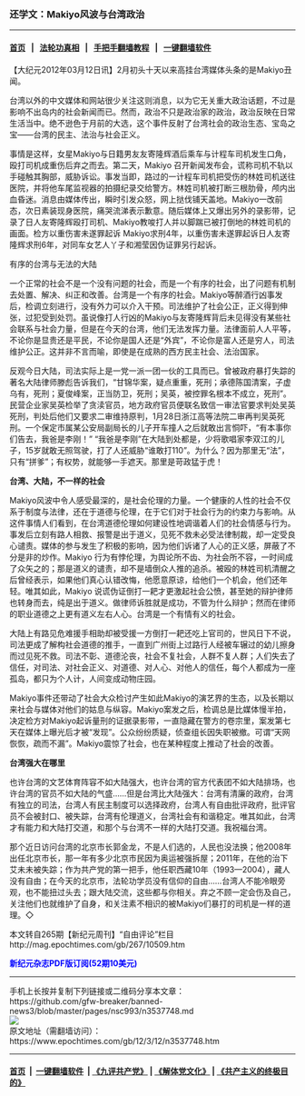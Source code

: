 ### 还学文：Makiyo风波与台湾政治
------------------------

#### [首页](https://github.com/gfw-breaker/banned-news3/blob/master/README.md) &nbsp;&nbsp;|&nbsp;&nbsp; [法轮功真相](https://github.com/begood0513/basic/blob/master/README.md)  &nbsp;&nbsp;|&nbsp;&nbsp; [手把手翻墙教程](https://github.com/gfw-breaker/guides/wiki)  &nbsp;&nbsp;|&nbsp;&nbsp; [一键翻墙软件](https://github.com/gfw-breaker/nogfw/blob/master/README.md)  



<div><p>
 【大纪元2012年03月12日讯】2月初头十天以来高挂台湾媒体头条的是Makiyo丑闻。
</p>
<p>
 台湾以外的中文媒体和网站很少关注这则消息，以为它无关重大政治话题，不过是影响不出岛内的社会新闻而已。然而，政治不只是政治家的政治，政治反映在日常生活当中。绝不逊色于月前的大选，这个事件反射了台湾社会的政治生态、宝岛之宝——台湾的民主、法治与社会正义。
</p>
<p>
 事情是这样，女星Makiyo与日籍男友友寄隆辉酒后乘车与计程车司机发生口角，殴打司机成重伤后弃之而去。第二天，Makiyo 召开新闻发布会，谎称司机不轨以手碰触其胸部，威胁诉讼。事发当即，路过的一计程车司机把受伤的林姓司机送往医院，并将他车尾监视器的拍摄纪录交给警方。林姓司机被打断三根肋骨，颅内出血昏迷。消息由媒体传出，瞬时引发众怒，网上挞伐铺天盖地。Makiyo一改前态，次日素装现身医院，痛哭流涕表示歉意。随后媒体上又爆出另外的录影带，记录了日人友寄隆辉殴打司机、Makiyo教唆打人并以脚踹已被打倒地的林姓司机的画面。检方以重伤害未遂罪起诉 Makiyo求刑4年，以重伤害未遂罪起诉日人友寄隆辉求刑6年，对同车女艺人丫子和湘莹因伪证罪另行起诉。
</p>
<p>
</p>
有序的台湾与无法的大陆
<p>
 一个正常的社会不是一个没有问题的社会，而是一个有序的社会，出了问题有机制去处置、解决、纠正和改善。台湾是一个有序的社会。Makiyo等醉酒行凶事发后，检调立刻进行，没有外力可以介入干预。司法维护了社会公正，正义得到伸张，过犯受到处罚。虽说像打人行凶的Makiyo与友寄隆辉背后未见得没有某些社会联系与社会力量，但是在今天的台湾，他们无法发挥力量。法律面前人人平等，不论你是显贵还是平民，不论你是国人还是“外宾”，不论你是富人还是穷人，司法维护公正。这并非不言而喻，即使是在成熟的西方民主社会、法治国家。
</p>
<p>
 反观今日大陆，司法实际上是一党一派一团一伙的工具而已。曾被政府暴打失踪的著名大陆律师滕彪告诉我们，“甘锦华案，疑点重重，死刑；承德陈国清案，子虚乌有，死刑；夏俊峰案，正当防卫，死刑；吴英，被控罪名根本不成立，死刑”。民营企业家吴英检举了贪渎官员，地方政府官员便联名致信一审法官要求判处吴英死刑，判处后他们又要求二审维持原判，1月28日浙江高等法院二审再判吴英死刑。一个保定市属某公安局副局长的儿子开车撞人之后就敢出言恫吓，“有本事你们告去，我爸是李刚！” “我爸是李刚”在大陆到处都是，少将歌唱家李双江的儿子，15岁就敢无照驾驶，打了人还威胁“谁敢打110”。为什么？因为那里无“法”，只有“拼爹”；有权势，就能够一手遮天。那里是苛政猛于虎！
</p>
<p>
 <b>
  台湾、大陆，不一样的社会
 </b>
</p>
<p>
 Makiyo风波中令人感受最深的，是社会伦理的力量。一个健康的人性的社会不仅系于制度与法律，还在于道德与伦理，在于它们对于社会行为的约束力与影响。从这件事情人们看到，在台湾道德伦理如何建设性地调谐着人们的社会情感与行为。事发后立刻有路人相救、报警是出于道义，见死不救未必受法律制裁，却一定受良心谴责。媒体的参与发生了积极的影响，因为他们诉诸了人心的正义感，屏蔽了不分是非的炒作。Makiyo 行为有悖伦理，为舆论所不齿、为社会所不容，一时间成了众矢之的；那是道义的谴责，却不是墙倒众人推的追杀。被殴的林姓司机清醒之后曾经表示，如果他们真心认错改悔，他愿意原谅，给他们一个机会，他们还年轻。唯其如此，Makiyo 说谎伪证倒打一耙才更激起社会公愤，甚至她的辩护律师也转身而去，纯是出于道义。做律师诉胜就是成功，不管为什么辩护；然而在律师的职业道德之上更有道义左右人心。台湾是一个有情有义的社会。
</p>
<p>
 大陆上有路见危难援手相助却被受援一方倒打一耙还吃上官司的，世风日下不说，司法更成了解构社会道德的推手，一直到广州街上过路行人经被车辗过的幼儿擦身而过见死不救。司法不彰、道德沦丧，社会不复社会，人群不复人群；人们失去了信任，对司法、对社会正义、对道德、对人心、对他人的信任，每个人都成为一座孤岛，都只为个人计，人间变成动物庄园。
</p>
<p>
 Makiyo事件还带动了社会大众检讨产生如此Makiyo的演艺界的生态，以及长期以来社会与媒体对他们的姑息与纵容。Makiyo案发之后，检调总是比媒体慢半拍，决定检方对Makiyo起诉量刑的证据录影带，一直隐藏在警方的卷宗里，案发第七天在媒体上曝光后才被“发现”。公众纷纷质疑，侦查组长因失职被撤。可谓“天网恢恢，疏而不漏”。Makiyo震惊了社会，也在某种程度上推动了社会的改善。
</p>
<p>
 <b>
  台湾强大在哪里
 </b>
</p>
<p>
 也许台湾的文艺体育阵容不如大陆强大，也许台湾的官方代表团不如大陆排场，也许台湾的官员不如大陆的气盛……但是台湾比大陆强大：台湾有清廉的政府，台湾有独立的司法，台湾人有民主制度可以选择政府，台湾人有自由批评政府，批评官员不会被封口、被失踪，台湾有伦理道义，台湾社会有和谐稳定。唯其如此，台湾才有能力和大陆打交道，和那个与台湾不一样的大陆打交道。我祝福台湾。
</p>
<p>
 那个近日访问台湾的北京市长郭金龙，不是人们选的，人民也没法换；他2008年出任北京市长，那一年有多少北京市民因为奥运被强拆屋；2011年，在他的治下艾未未被失踪；作为共产党的第一把手，他任职西藏10年（1993—2004），藏人没有自由；在今天的北京市，法轮功学员没有信仰的自由……台湾人不能冷眼旁观，也不能扭过头去；跟大陆交流，这些都与你相关。弃之不顾一定会伤及自己，关注他们也就维护了自身，和关注素不相识的被Makiyo们暴打的司机是一样的道理。◇
</p>
<p>
 本文转自265期【新纪元周刊】“自由评论”栏目
 <br/>
 <ok href=" http://mag.epochtimes.com/gb/267/10509.htm " target="_blank">
  http://mag.epochtimes.com/gb/267/10509.htm
 </ok>
</p>
<p>
 <ok href="http://mag.epochtimes.com/pdfmag/home.html">
  <font color="blue">
   <b>
    新纪元杂志PDF版订阅(52期10美元)
   </b>
  </font>
 </ok>
</p>
</div>
<hr/>
手机上长按并复制下列链接或二维码分享本文章：<br/>
https://github.com/gfw-breaker/banned-news3/blob/master/pages/nsc993/n3537748.md <br/>
<a href='https://github.com/gfw-breaker/banned-news3/blob/master/pages/nsc993/n3537748.md'><img src='https://github.com/gfw-breaker/banned-news3/blob/master/pages/nsc993/n3537748.md.png'/></a> <br/>
原文地址（需翻墙访问）：https://www.epochtimes.com/gb/12/3/12/n3537748.htm


------------------------
#### [首页](https://github.com/gfw-breaker/banned-news3/blob/master/README.md) &nbsp;|&nbsp; [一键翻墙软件](https://github.com/gfw-breaker/nogfw/blob/master/README.md) &nbsp;| [《九评共产党》](https://github.com/gfw-breaker/9ping.md/blob/master/README.md#九评之一评共产党是什么) | [《解体党文化》](https://github.com/gfw-breaker/jtdwh.md/blob/master/README.md) | [《共产主义的终极目的》](https://github.com/gfw-breaker/gczydzjmd.md/blob/master/README.md)


<img src='http://gfw-breaker.win/banned-news3/pages/nsc993/n3537748.md' width='0px' height='0px'/>
